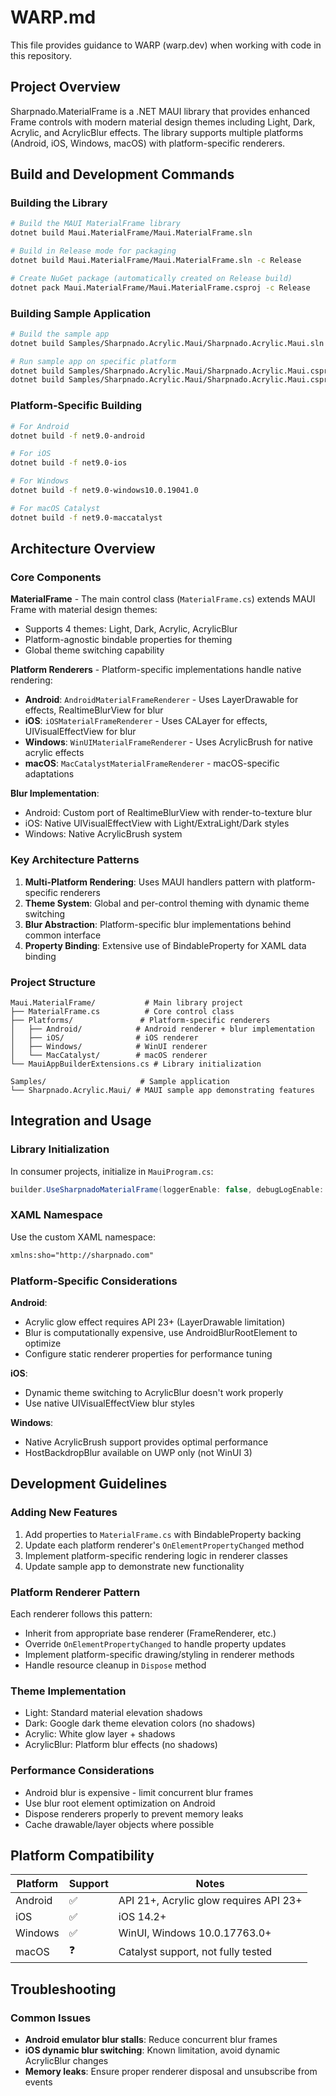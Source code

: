 # WARP.md

This file provides guidance to WARP (warp.dev) when working with code in this repository.

## Project Overview

Sharpnado.MaterialFrame is a .NET MAUI library that provides enhanced Frame controls with modern material design themes including Light, Dark, Acrylic, and AcrylicBlur effects. The library supports multiple platforms (Android, iOS, Windows, macOS) with platform-specific renderers.

## Build and Development Commands

### Building the Library
```bash
# Build the MAUI MaterialFrame library
dotnet build Maui.MaterialFrame/Maui.MaterialFrame.sln

# Build in Release mode for packaging
dotnet build Maui.MaterialFrame/Maui.MaterialFrame.sln -c Release

# Create NuGet package (automatically created on Release build)
dotnet pack Maui.MaterialFrame/Maui.MaterialFrame.csproj -c Release
```

### Building Sample Application
```bash
# Build the sample app
dotnet build Samples/Sharpnado.Acrylic.Maui/Sharpnado.Acrylic.Maui.sln

# Run sample app on specific platform
dotnet build Samples/Sharpnado.Acrylic.Maui/Sharpnado.Acrylic.Maui.csproj -f net9.0-android
dotnet build Samples/Sharpnado.Acrylic.Maui/Sharpnado.Acrylic.Maui.csproj -f net9.0-ios
```

### Platform-Specific Building
```bash
# For Android
dotnet build -f net9.0-android

# For iOS  
dotnet build -f net9.0-ios

# For Windows
dotnet build -f net9.0-windows10.0.19041.0

# For macOS Catalyst
dotnet build -f net9.0-maccatalyst
```

## Architecture Overview

### Core Components

**MaterialFrame** - The main control class (`MaterialFrame.cs`) extends MAUI Frame with material design themes:
- Supports 4 themes: Light, Dark, Acrylic, AcrylicBlur
- Platform-agnostic bindable properties for theming
- Global theme switching capability

**Platform Renderers** - Platform-specific implementations handle native rendering:
- **Android**: `AndroidMaterialFrameRenderer` - Uses LayerDrawable for effects, RealtimeBlurView for blur
- **iOS**: `iOSMaterialFrameRenderer` - Uses CALayer for effects, UIVisualEffectView for blur  
- **Windows**: `WinUIMaterialFrameRenderer` - Uses AcrylicBrush for native acrylic effects
- **macOS**: `MacCatalystMaterialFrameRenderer` - macOS-specific adaptations

**Blur Implementation**:
- Android: Custom port of RealtimeBlurView with render-to-texture blur
- iOS: Native UIVisualEffectView with Light/ExtraLight/Dark styles
- Windows: Native AcrylicBrush system

### Key Architecture Patterns

1. **Multi-Platform Rendering**: Uses MAUI handlers pattern with platform-specific renderers
2. **Theme System**: Global and per-control theming with dynamic theme switching
3. **Blur Abstraction**: Platform-specific blur implementations behind common interface
4. **Property Binding**: Extensive use of BindableProperty for XAML data binding

### Project Structure
```
Maui.MaterialFrame/           # Main library project
├── MaterialFrame.cs          # Core control class
├── Platforms/               # Platform-specific renderers
│   ├── Android/            # Android renderer + blur implementation
│   ├── iOS/                # iOS renderer
│   ├── Windows/            # WinUI renderer  
│   └── MacCatalyst/        # macOS renderer
└── MauiAppBuilderExtensions.cs # Library initialization

Samples/                     # Sample application
└── Sharpnado.Acrylic.Maui/ # MAUI sample app demonstrating features
```

## Integration and Usage

### Library Initialization
In consumer projects, initialize in `MauiProgram.cs`:
```csharp
builder.UseSharpnadoMaterialFrame(loggerEnable: false, debugLogEnable: false)
```

### XAML Namespace
Use the custom XAML namespace:
```xml
xmlns:sho="http://sharpnado.com"
```

### Platform-Specific Considerations

**Android**: 
- Acrylic glow effect requires API 23+ (LayerDrawable limitation)
- Blur is computationally expensive, use AndroidBlurRootElement to optimize
- Configure static renderer properties for performance tuning

**iOS**:
- Dynamic theme switching to AcrylicBlur doesn't work properly
- Use native UIVisualEffectView blur styles

**Windows**:
- Native AcrylicBrush support provides optimal performance
- HostBackdropBlur available on UWP only (not WinUI 3)

## Development Guidelines

### Adding New Features
1. Add properties to `MaterialFrame.cs` with BindableProperty backing
2. Update each platform renderer's `OnElementPropertyChanged` method
3. Implement platform-specific rendering logic in renderer classes
4. Update sample app to demonstrate new functionality

### Platform Renderer Pattern
Each renderer follows this pattern:
- Inherit from appropriate base renderer (FrameRenderer, etc.)
- Override `OnElementPropertyChanged` to handle property updates
- Implement platform-specific drawing/styling in renderer methods
- Handle resource cleanup in `Dispose` method

### Theme Implementation
- Light: Standard material elevation shadows
- Dark: Google dark theme elevation colors (no shadows)  
- Acrylic: White glow layer + shadows
- AcrylicBlur: Platform blur effects (no shadows)

### Performance Considerations
- Android blur is expensive - limit concurrent blur frames
- Use blur root element optimization on Android
- Dispose renderers properly to prevent memory leaks
- Cache drawable/layer objects where possible

## Platform Compatibility

| Platform | Support | Notes |
|----------|---------|-------|
| Android | ✅ | API 21+, Acrylic glow requires API 23+ |
| iOS | ✅ | iOS 14.2+ |
| Windows | ✅ | WinUI, Windows 10.0.17763.0+ |
| macOS | ❓ | Catalyst support, not fully tested |

## Troubleshooting

### Common Issues
- **Android emulator blur stalls**: Reduce concurrent blur frames
- **iOS dynamic blur switching**: Known limitation, avoid dynamic AcrylicBlur changes
- **Memory leaks**: Ensure proper renderer disposal and unsubscribe from events